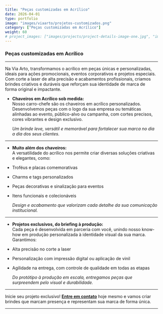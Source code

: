 ```yaml
---
title: "Peças customizadas em Acrílico"
date: 2026-04-01
type: portfolio
image: "images/viaarto/projetos-customizados.png"
category: ["Peças customizadas em Acrílico"]
weight: 60
# project_images: ["images/projects/project-details-image-one.jpg", "images/projects/project-details-image-two.jpg"]
---
```


### Peças customizadas em Acrílico

---
Na Via Arto, transformamos o acrílico em peças únicas e personalizadas, ideais para ações promocionais, eventos corporativos e projetos especiais. Com corte a laser de alta precisão e acabamentos profissionais, criamos brindes criativos e duráveis que reforçam sua identidade de marca de forma original e impactante.

+ **Chaveiros em Acrílico sob medida:**  
Nosso carro-chefe são os chaveiros em acrílico personalizados. Desenvolvemos peças com o logo da sua empresa ou temáticas alinhadas ao evento, público-alvo ou campanha, com cortes precisos, cores vibrantes e design exclusivo.

    *Um brinde leve, versátil e memorável para fortalecer sua marca no dia a dia dos seus clientes.*

---
+ **Muito além dos chaveiros:**  
A versatilidade do acrílico nos permite criar diversas soluções criativas e elegantes, como:

- Troféus e placas comemorativas  
- Charms e tags personalizados  
- Peças decorativas e sinalização para eventos  
- Itens funcionais e colecionáveis

    *Design e acabamento que valorizam cada detalhe da sua comunicação institucional.*

---
+ **Projetos exclusivos, do briefing à produção:**  
Cada peça é desenvolvida em parceria com você, unindo nosso know-how em produção personalizada à identidade visual da sua marca. Garantimos:

- Alta precisão no corte a laser  
- Personalização com impressão digital ou aplicação de vinil  
- Agilidade na entrega, com controle de qualidade em todas as etapas  

    *Do protótipo à produção em escala, entregamos peças que surpreendem pelo visual e durabilidade.*

---

Inicie seu projeto exclusivo! [**Entre em contato**](/contact) hoje mesmo e vamos criar brindes que marcam presença e representam sua marca de forma única.

---
